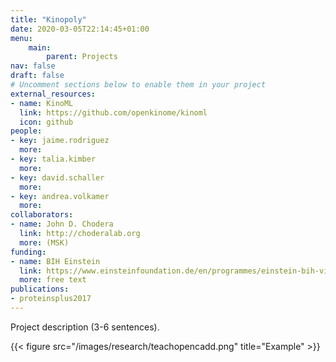 ```yaml
---
title: "Kinopoly"
date: 2020-03-05T22:14:45+01:00
menu:
    main:
        parent: Projects
nav: false
draft: false
# Uncomment sections below to enable them in your project
external_resources:
- name: KinoML
  link: https://github.com/openkinome/kinoml
  icon: github
people:
- key: jaime.rodriguez
  more:
- key: talia.kimber
  more:
- key: david.schaller
  more:
- key: andrea.volkamer
  more:
collaborators:
- name: John D. Chodera
  link: http://choderalab.org
  more: (MSK)
funding:
- name: BIH Einstein
  link: https://www.einsteinfoundation.de/en/programmes/einstein-bih-visiting-fellow/
  more: free text
publications:
- proteinsplus2017
---
```



Project description (3-6 sentences).

{{< figure src="/images/research/teachopencadd.png" title="Example" >}}